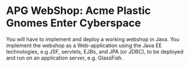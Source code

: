 # APG WebShop: Acme Plastic Gnomes Enter Cyberspace

You will have to implement and deploy a working webshop in Java. You implement the webshop as a Web-application using the Java EE technologies, e.g JSF, servlets, EJBs, and JPA (or JDBC), to be deployed and run on an application server, e.g. GlassFish.
